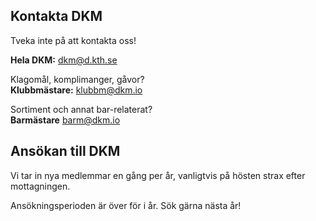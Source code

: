 ## Kontakta DKM
Tveka inte på att kontakta oss!

**Hela DKM:** [dkm@d.kth.se](mailto:dkm@d.kth.se)  

Klagomål, komplimanger, gåvor?  
**Klubbmästare:**  [klubbm@dkm.io](mailto:klubbm@dkm.io)

Sortiment och annat bar-relaterat?  
**Barmästare** [barm@dkm.io](mailto:barm@dkm.io)

## Ansökan till DKM

Vi tar in nya medlemmar en gång per år, vanligtvis på hösten strax efter mottagningen.

Ansökningsperioden är över för i år. Sök gärna nästa år!
